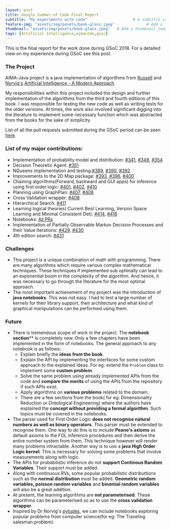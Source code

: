 ```yaml
---
layout: post
title: Google Summer of Code Final Report                                # Title of the page
subtitle: "My experiments with code"                    # A subtitle can be displayed below your title
feature-img: "assets/img/pexels/book-glass.jpeg"              # Add a feature-image to the post
thumbnail: "assets/img/pexels/book-glass.jpeg"   # Add a thumbnail image on blog view
tags: [Artificial Intelligence,aimacode,gsoc]
---
```


This is the final report for the work done during GSoC 2018. For a detailed view on my experience during GSoC see this post.

### The Project
AIMA-Java project is a java implementation of algorithms from [Russell](http://www.cs.berkeley.edu/~russell/) and [Norvig's](http://www.norvig.com/) [Artificial Intelligence - A Modern Approach](http://aima.cs.berkeley.edu/).

My responsibilities within this project included the design and further implementation of the algorithms from the third and fourth editions of this book. I was responsible for testing the new code as well as writing tests for the older versions. At times, the work also involved significant digging into the literature to implement some necessary function which was abstracted from the books for the sake of simplicity.

List of all the pull requests submitted during the GSoC period can be seen [here](https://github.com/aimacode/aima-java/pulls?utf8=%E2%9C%93&q=is%3Apr+author%3Asamagra14+).

### List of my major contributions:

* Implementation of probability model and distribution: [#341](https://github.com/aimacode/aima-java/pull/341), [#349](https://github.com/aimacode/aima-java/pull/349), [#354](https://github.com/aimacode/aima-java/pull/354)
* Decision Theoretic Agent: [#351](https://github.com/aimacode/aima-java/pull/351)
* NQueens implementation and testing:[#389](https://github.com/aimacode/aima-java/pull/389), [#390](https://github.com/aimacode/aima-java/pull/390), [#392](https://github.com/aimacode/aima-java/pull/392)
* Improvements to the 2D Map package: [#393](https://github.com/aimacode/aima-java/pull/393), [#396](https://github.com/aimacode/aima-java/pull/396), [#400](https://github.com/aimacode/aima-java/pull/400)
* Chaining algorithms(Forward, backward and GUI apps) for inference using first order logic: [#401](https://github.com/aimacode/aima-java/pull/401), [#402](https://github.com/aimacode/aima-java/pull/402), [#410](https://github.com/aimacode/aima-java/pull/410)
* Planning using GraphPlan: [#407](https://github.com/aimacode/aima-java/pull/407), [#408](https://github.com/aimacode/aima-java/pull/408)
* Cross Validation wrapper: [#408](https://github.com/aimacode/aima-java/pull/408)
* Hierarchical Search: [#411](https://github.com/aimacode/aima-java/pull/411)
* Learning logical theories( Current Best Learning, Version Space Learning and Minimal Consistent Det): [#414](https://github.com/aimacode/aima-java/pull/414), [#416](https://github.com/aimacode/aima-java/pull/416)
* Notebooks: [All PRs](https://github.com/aimacode/aima-java/pulls?q=is%3Apr+author%3Asamagra14+label%3Anotebooks)
* Implementation of Partially Observable Markov Decision Processes and their Value Iterations: [#429](https://github.com/aimacode/aima-java/pull/429), [#430](https://github.com/aimacode/aima-java/pull/430)
* 4th edition search: [#431](https://github.com/aimacode/aima-java/pull/431)

### Challenges
 * This project is a unique combination of math with programming. There are many algorithms which require various complex mathematical techniques. These techniques if implemented sub optimally can lead to an exponential boom in the complexity of the algorithm. And hence, it was necessary to go through the literature for the most optimal approach.
 * The most important achievement of my project was the introduction of **java notebooks**. This was not easy. I had to test a large number of kernels for their library support, their architecture and what kind of graphical manipulations can be performed using them.

### Future
* There is tremendous scope of work in the project. The **notebook section**** is completely new. Only a few chapters have been implemented in the form of notebooks. The general approach to any notebook is as follows:
  * Explain briefly the **ideas from the book**.
  * Explain the API by implementing the interfaces for some custom approach to the explained ideas. For eg: extend the `Problem` class to implement some **custom problem**.
  * Solve the same problem using already implemented APIs from the code and **compare the merits** of using the APIs from the repository if such APIs exist.
  * Apply algorithms on **various problems** related to the domain.
  * There are a few sections from the book( for eg: Dimensionality Reduction or Ontological Engineering) where the authors have explained the **concept without providing a formal algorithm**. Such topics must be covered in the notebooks.
* The parser used for First Order Logic **does not recognise natural numbers as well as binary operators**. This parser must be extended to recognise them. One way to do this is to include **Peano's axioms** as default axioms to the FOL inference procedures and then derive the entire number system from them. This technique however will render many problems intractable. Another way is to use a **java High Order Logic kernel**. This is necessary for solving some problems that involve measurements along with logic.
* The APIs for probabilistic inference do not **support Continous Random Variables**. Their support must be added.
* Along with continuous RVs, some popular probabilistic distributtions such as the **normal distribution** must be added. **Geometric random variables, poisson random variables** and **binomial random variables** will also be a great addition.
* At present, the learning algorithms are **not parameterised**. These algorithms can be parameterised so as to use the **cross validation wrapper**.
* Inspired by Dr Norvig's [pytudes](https://github.com/norvig/pytudes/), we can include notebooks exploring popular problems from computer science(for eg: The Traveling salesman problem).
